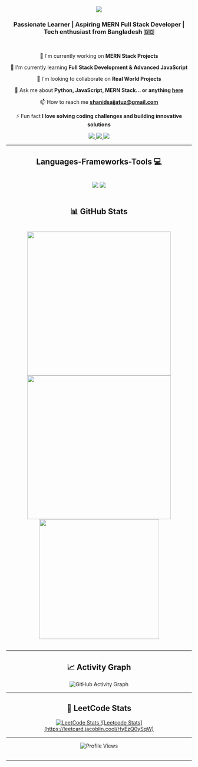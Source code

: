 <h1 align="center">
    <img src="https://readme-typing-svg.herokuapp.com/?font=Righteous&size=35&center=true&vCenter=true&width=500&height=70&duration=5000&lines=Assalamu+Alaikum!+👋;+I'm+Shanid+Sajjatuz+Islam!;" />
</h1>

<h3 align="center">Passionate Learner | Aspiring MERN Full Stack Developer | Tech enthusiast from Bangladesh 🇧🇩</h3>

<br/>

<div align="center">
 
 🔭 I'm currently working on **MERN Stack Projects**
 
 🌱 I'm currently learning **Full Stack Development & Advanced JavaScript**
 
 👯 I'm looking to collaborate on **Real World Projects**

 💬 Ask me about **Python, JavaScript, MERN Stack... or anything [here](https://github.com/AffanHossainRakib/AffanHossainRakib/issues)**

 📫 How to reach me **shanidsajjatuz@gmail.com**

 ⚡ Fun fact **I love solving coding challenges and building innovative solutions**

 </div>
 
<div align="center"> 
  <a href="mailto:shanidsajjatuz@gmail.com.com" target="_blank">
    <img src="https://img.shields.io/badge/Gmail-333333?style=for-the-badge&logo=gmail&logoColor=red" />
  </a>
  <a href="https://linkedin.com" target="_blank">
    <img src="https://img.shields.io/badge/LinkedIn-0077B5?style=for-the-badge&logo=linkedin&logoColor=white" target="_blank" />
  </a>
  <a href="https://facebook.com" target="_blank">
    <img src="https://img.shields.io/badge/Facebook-1877F2?style=for-the-badge&logo=facebook&logoColor=white" target="_blank" />
  </a>
</div>

 <hr/>

<h2 align="center">Languages-Frameworks-Tools 💻</h2>
<br/>
<div align="center">
    <img src="https://skillicons.dev/icons?i=react,nodejs,express,mongodb,html,css,js,ts,git" />
    <img src="https://skillicons.dev/icons?i=python,c,vscode,github,figma,mysql,nextjs,supabase" /><br>
</div>
<br/>

<h2 align="center">📊 GitHub Stats</h2>
<br>
<div align=center>
  <img width=390 src="https://github-readme-stats.vercel.app/api?username=perashanid&theme=react&show_icons=true&hide_border=true&count_private=true" alt=""/>
  <img width=390 src="https://github-readme-streak-stats.herokuapp.com/?user=perashanid&theme=react&hide_border=true" alt=""/>
  <br/>
  <img width=325 align="center" src="https://github-readme-stats.vercel.app/api/top-langs/?username=perashanid&theme=react&show_icons=true&hide_border=true&layout=compact" alt=""/>
</div>

<br/>
<hr/>

<div align="center">
  <h2>📈 Activity Graph</h2>
  <img src="https://github-readme-activity-graph.vercel.app/graph?username=perashanid&bg_color=0d1117&color=5bcdec&line=5bcdec&point=ffffff&area=true&hide_border=true" alt="GitHub Activity Graph" />
</div>
<hr/>

<div align="center">
    <h2>🎯 LeetCode Stats</h2>
    <a href="https://leetcode.com" target="_blank">
        <img src="https://leetcode-stats.vercel.app/api?username=HyEzQ0ySqW&show_icons=true&theme=dark&hide=contribs,prs&count_private=true&include_all_commits=true" alt="LeetCode Stats"/>
        ![Leetcode Stats](https://leetcard.jacoblin.cool/HyEzQ0ySqW)
    </a>
</div>
<hr/>

<div align="center">
  <img src="https://komarev.com/ghpvc/?username=perashanid&label=Profile%20Views&color=0e75b6&style=for-the-badge" alt="Profile Views" />
</div>
<br/>
<hr/>
